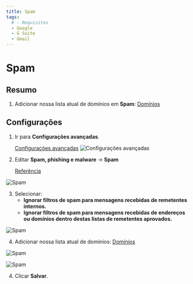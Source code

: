 ```yaml
---
title: Spam
tags:
  # - Requisitos
  - Google
  - G Suite
  - Gmail
---
```

# Spam

## Resumo

1. Adicionar nossa lista atual de domínios em **Spam**: [Domínios](../domains.html#separado-por-espacos)

## Configurações

1. Ir para **Configurações avançadas**.

   [Configurações avançadas](https://admin.google.com/AdminHome#ServiceSettings/service=email&subtab=filters)
![Configurações avançadas](https://cdn.phishx.io/phishx-docs/images/google_admin_05.webp)

2. Editar **Spam, phishing e malware** -> **Spam**

   [Referência](https://support.google.com/a/answer/2368132)

![Spam](https://cdn.phishx.io/phishx-docs/images/google_admin_07.webp)

3. Selecionar:
   * **Ignorar filtros de spam para mensagens recebidas de remetentes internos.**
   * **Ignorar filtros de spam para mensagens recebidas de endereços ou domínios dentro destas listas de remetentes aprovados.**

![Spam](https://cdn.phishx.io/phishx-docs/images/google_admin_08.webp)

4. Adicionar nossa lista atual de domínios: [Domínios](../domains.html#separado-por-espacos)

![Spam](https://cdn.phishx.io/phishx-docs/images/google_admin_09.webp)

![Spam](https://cdn.phishx.io/phishx-docs/images/google_admin_10.webp)

4. Clicar **Salvar**.

